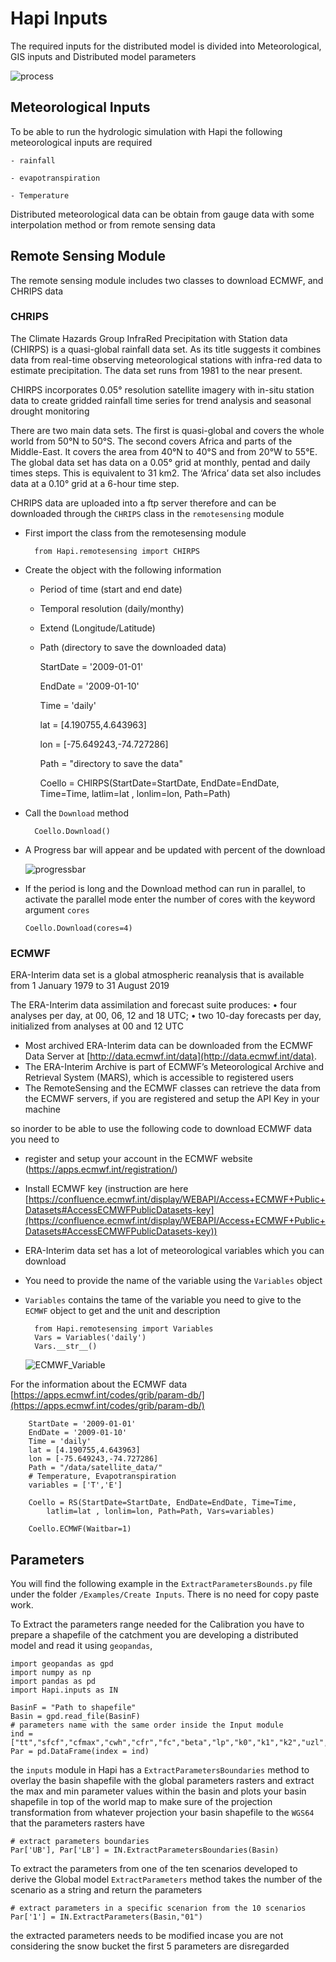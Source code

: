 # Hapi Inputs

The required inputs for the distributed model is divided into Meteorological, GIS inputs and Distributed model parameters

![process](../img/process.png)

## Meteorological Inputs

To be able to run the hydrologic simulation with Hapi the following meteorological inputs are required 

	- rainfall

	- evapotranspiration

	- Temperature

Distributed meteorological data can be obtain from gauge data with some interpolation method or from remote sensing data

## Remote Sensing Module

The remote sensing module includes two classes to download ECMWF, and CHRIPS data

### CHRIPS

The Climate Hazards Group InfraRed Precipitation with Station data (CHIRPS) is a quasi-global rainfall data set. As its title suggests it combines data from real-time observing meteorological stations with infra-red data to estimate precipitation. The data set runs from 1981 to the near present.

CHIRPS incorporates 0.05° resolution satellite imagery with in-situ station data to create gridded rainfall time series for trend analysis and seasonal drought monitoring

There are two main data sets. The first is quasi-global and covers the whole world from 50°N to 50°S. The second covers Africa and parts of the Middle-East. It covers the area from 40°N to 40°S and from 20°W to 55°E. The global data set has data on a 0.05° grid at monthly, pentad and daily times steps. This is equivalent to 31 km2. The ‘Africa’ data set also includes data at a 0.10° grid at a 6-hour time step.

CHRIPS data are uploaded into a ftp server therefore and can be downloaded through the `CHRIPS` class in the `remotesensing` module

- First import the class from the remotesensing module

	
		from Hapi.remotesensing import CHIRPS

- Create the object with the following information
	- Period of time (start and end date)
	- Temporal resolution (daily/monthy)
	- Extend (Longitude/Latitude)
	- Path (directory to save the downloaded data)

	
		StartDate = '2009-01-01'

		EndDate = '2009-01-10'

		Time = 'daily'

		lat = [4.190755,4.643963]

		lon = [-75.649243,-74.727286]

		Path = "directory to save the data"

		Coello = CHIRPS(StartDate=StartDate, EndDate=EndDate, Time=Time,
        	    	latlim=lat , lonlim=lon, Path=Path)
	

- Call the `Download` method 

		Coello.Download()
	
- A Progress bar will appear and be updated with percent of the download

	![progressbar](../img/progressbar.png)
	

- If the period is long and the Download method can run in parallel, to activate the parallel mode enter the number of cores with the keyword argument `cores`

	```
	Coello.Download(cores=4)
	```

### ECMWF

ERA-Interim data set is a global atmospheric reanalysis that is available from 1 January 1979 to 31 August 2019

The ERA-Interim data assimilation and forecast suite produces:
• four analyses per day, at 00, 06, 12 and 18 UTC;
• two 10-day forecasts per day, initialized from analyses at 00 and 12 UTC

- Most archived ERA-Interim data can be downloaded from the ECMWF Data Server at [http://data.ecmwf.int/data](http://data.ecmwf.int/data).
- The ERA-Interim Archive is part of ECMWF’s Meteorological Archive and Retrieval System (MARS), which is accessible to registered users
- The RemoteSensing and the ECMWF classes can retrieve  the data from the ECMWF servers, if you are registered and setup the API Key in your machine


so inorder to be able to use the following code to download ECMWF data you need to 
- register and setup your account in the ECMWF website (https://apps.ecmwf.int/registration/)
-  Install ECMWF key (instruction are here [https://confluence.ecmwf.int/display/WEBAPI/Access+ECMWF+Public+Datasets#AccessECMWFPublicDatasets-key](https://confluence.ecmwf.int/display/WEBAPI/Access+ECMWF+Public+Datasets#AccessECMWFPublicDatasets-key))

- ERA-Interim data set has a lot of meteorological variables which you can download
- You need to provide the name of the variable using the `Variables` object 
- `Variables` contains the tame of the variable you need to give to the `ECMWF` object to get and the unit and description

		from Hapi.remotesensing import Variables
		Vars = Variables('daily')
		Vars.__str__()

	![ECMWF_Variable](../img/ECMWF_Variable.png)

For the information about the ECMWF data [https://apps.ecmwf.int/codes/grib/param-db/](https://apps.ecmwf.int/codes/grib/param-db/)

		StartDate = '2009-01-01'
		EndDate = '2009-01-10'
		Time = 'daily'
		lat = [4.190755,4.643963]
		lon = [-75.649243,-74.727286]
		Path = "/data/satellite_data/"
		# Temperature, Evapotranspiration
		variables = ['T','E']

		Coello = RS(StartDate=StartDate, EndDate=EndDate, Time=Time,
            latlim=lat , lonlim=lon, Path=Path, Vars=variables)

		Coello.ECMWF(Waitbar=1)

## Parameters

You will find the following example in the `ExtractParametersBounds.py` file under the folder `/Examples/Create Inputs`. There is no need for copy paste work.

To Extract the parameters range needed for the Calibration you have to prepare a shapefile of the catchment you are developing a distributed model and read it using `geopandas`, 

	import geopandas as gpd
	import numpy as np
	import pandas as pd
	import Hapi.inputs as IN

	BasinF = "Path to shapefile"
	Basin = gpd.read_file(BasinF)
	# parameters name with the same order inside the Input module
	ind = ["tt","sfcf","cfmax","cwh","cfr","fc","beta","lp","k0","k1","k2","uzl","perc","maxbas"]
	Par = pd.DataFrame(index = ind)

the `inputs` module in Hapi has a `ExtractParametersBoundaries` method to overlay the basin shapefile with the global parameters rasters and extract the max and min parameter values within the basin and plots your basin shapefile in top of the world map to make sure of the projection transformation from whatever projection your basin shapefile to the `WGS64` that the parameters rasters have

	# extract parameters boundaries
	Par['UB'], Par['LB'] = IN.ExtractParametersBoundaries(Basin)

To extract the parameters from one of the ten scenarios developed to derive the Global model `ExtractParameters` method takes the number of the scenario as a string and return the parameters

	# extract parameters in a specific scenarion from the 10 scenarios
	Par['1'] = IN.ExtractParameters(Basin,"01")

the extracted parameters needs to be modified incase you are not considering the snow bucket the first 5 parameters are disregarded
